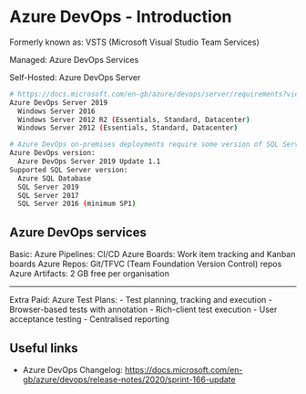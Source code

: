 # Azure DevOps - Introduction

Formerly known as: VSTS (Microsoft Visual Studio Team Services)

Managed:
  Azure DevOps Services

Self-Hosted:
  Azure DevOps Server

```bash
# https://docs.microsoft.com/en-gb/azure/devops/server/requirements?view=azure-devops
Azure DevOps Server 2019
  Windows Server 2016
  Windows Server 2012 R2 (Essentials, Standard, Datacenter)
  Windows Server 2012 (Essentials, Standard, Datacenter)

# Azure DevOps on-premises deployments require some version of SQL Server.
Azure DevOps version:
  Azure DevOps Server 2019 Update 1.1
Supported SQL Server version:
  Azure SQL Database
  SQL Server 2019
  SQL Server 2017
  SQL Server 2016 (minimum SP1)
```

## Azure DevOps services

Basic:
  Azure Pipelines: CI/CD
  Azure Boards: Work item tracking and Kanban boards
  Azure Repos: Git/TFVC (Team Foundation Version Control) repos
  Azure Artifacts: 2 GB free per organisation
____
Extra Paid:
  Azure Test Plans:
    - Test planning, tracking and execution
    - Browser-based tests with annotation
    - Rich-client test execution
    - User acceptance testing
    - Centralised reporting

## Useful links

- Azure DevOps Changelog:
<https://docs.microsoft.com/en-gb/azure/devops/release-notes/2020/sprint-166-update>
